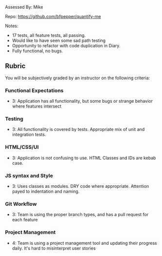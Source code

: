 Assessed By: Mike

Repo: https://github.com/bfpepper/quantify-me

Notes:
* 17 tests, all feature tests, all passing. 
* Would like to have seen some sad path testing
* Opportunity to refactor with code duplication in Diary.
* Fully functional, no bugs.



## Rubric

You will be subjectively graded by an instructor on the following criteria:

### Functional Expectations

- 3: Application has all functionality, but some bugs or strange behavior where features intersect

### Testing

- 3: All functionality is covered by tests. Appropriate mix of unit and integration tests.

### HTML/CSS/UI

- 3: Application is not confusing to use. HTML Classes and IDs are kebab case.

### JS syntax and Style

- 3: Uses classes as modules. DRY code where appropriate. Attention payed to indentation and naming.

### Git Workflow

- 3: Team is using the proper branch types, and has a pull request for each feature

### Project Management

- 4: Team is using a project management tool and updating their progress daily. It's hard to misinterpret user stories

